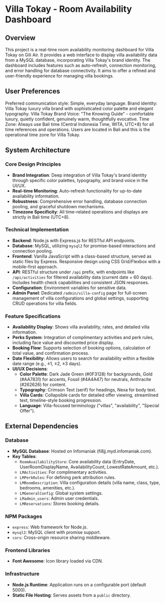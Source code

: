 # Villa Tokay - Room Availability Dashboard

## Overview

This project is a real-time room availability monitoring dashboard for Villa Tokay on Gili Air. It provides a web interface to display villa availability data from a MySQL database, incorporating Villa Tokay's brand identity. The dashboard includes features such as auto-refresh, connection monitoring, and error handling for database connectivity. It aims to offer a refined and user-friendly experience for managing villa bookings.

## User Preferences

Preferred communication style: Simple, everyday language.
Brand identity: Villa Tokay luxury villa brand with sophisticated color palette and elegant typography.
Villa Tokay Brand Voice: "The Knowing Guide" - comfortable luxury, quietly confident, genuinely warm, thoughtfully evocative.
Time Zone: Always use Bali time (Central Indonesia Time, WITA, UTC+8) for all time references and operations. Users are located in Bali and this is the operational time zone for Villa Tokay.

## System Architecture

### Core Design Principles
- **Brand Integration**: Deep integration of Villa Tokay's brand identity through specific color palettes, typography, and brand voice in the UI/UX.
- **Real-time Monitoring**: Auto-refresh functionality for up-to-date availability information.
- **Robustness**: Comprehensive error handling, database connection pooling, and graceful shutdown mechanisms.
- **Timezone Specificity**: All time-related operations and displays are strictly in Bali time (UTC+8).

### Technical Implementation
- **Backend**: Node.js with Express.js for RESTful API endpoints.
- **Database**: MySQL, utilizing `mysql2` for promise-based interactions and connection pooling.
- **Frontend**: Vanilla JavaScript with a class-based structure, served as static files by Express. Responsive design using CSS Grid/Flexbox with a mobile-first approach.
- **API**: RESTful structure under `/api` prefix, with endpoints like `/api/activities` for filtered availability data (current date + 60 days). Includes health check capabilities and consistent JSON responses.
- **Configuration**: Environment variables for sensitive data.
- **Admin Panel**: Dedicated `/admin/villa-config` page for full-screen management of villa configurations and global settings, supporting CRUD operations for villa fields.

### Feature Specifications
- **Availability Display**: Shows villa availability, rates, and detailed villa information.
- **Perks System**: Integration of complimentary activities and perk rules, including face value and discounted price display.
- **Booking Flow**: Supports selection of booking options, calculation of total value, and confirmation process.
- **Date Flexibility**: Allows users to search for availability within a flexible date range (e.g., ±1, ±2, ±3 days).
- **UI/UX Decisions**:
    - **Color Palette**: Dark Jade Green (#0F3128) for backgrounds, Gold (#AA7831) for accents, Fossil (#4A4A47) for neutrals, Anthracite (#262626) for content.
    - **Typography**: Crimson Text (serif) for headings, Nexa for body text.
    - **Villa Cards**: Collapsible cards for detailed offer viewing, streamlined text, timeline-style booking progression.
    - **Language**: Villa-focused terminology ("villas", "availability", "Special Offer").

## External Dependencies

### Database
- **MySQL Database**: Hosted on Infomaniak (fi8jj.myd.infomaniak.com).
- **Key Tables**:
    - `RoomAvailabilityStore`: Core availability data (EntryDate, UserRoomDisplayName, AvailabilityCount, LowestRateAmount, etc.).
    - `LMActivities`: For complimentary activities.
    - `LMPerkRules`: For defining perk attribution rules.
    - `LMRoomDescription`: Villa configuration details (villa name, class, type, bedrooms, amenities, etc.).
    - `LMGeneralConfig`: Global system settings.
    - `LMadmin_users`: Admin user credentials.
    - `LMReservations`: Stores booking details.

### NPM Packages
- `express`: Web framework for Node.js.
- `mysql2`: MySQL client with promise support.
- `cors`: Cross-origin resource sharing middleware.

### Frontend Libraries
- **Font Awesome**: Icon library loaded via CDN.

### Infrastructure
- **Node.js Runtime**: Application runs on a configurable port (default 5000).
- **Static File Hosting**: Serves assets from a `public` directory.